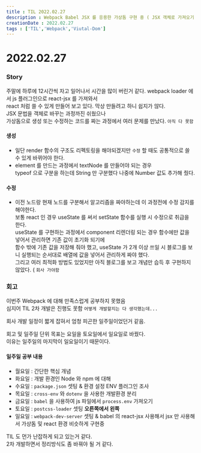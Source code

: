 ```yaml
---
title : TIL 2022.02.27
description : Webpack Babel JSX 를 응용한 가상돔 구현 중 ( JSX 객체로 가져오기 ) 및 webpack-dev-server 셋팅
creationDate : 2022.02.27
tags : ['TIL','Webpack','Viutal-Dom']
---
```


# 2022.02.27

### Story 
주말에 하루에 12시간씩 자고 일어나서 시간을 많이 버린거 같다. 
webpack loader 에서 js 플러그인으로 react-jsx 를 가져와서      
react 처럼 쓸 수 있게 만들어 보고 있다. 
막상 만들려고 하니 쉽지가 않다.     
JSX 문법을 객체로 바꾸는 과정까진 쉬웠으나     
가상돔으로 생성 또는 수정하는 코드를 짜는 과정에서 여러 문제를 만났다. `아직 다 못함`

#### 생성
- 일단 render 함수의 구조도 리펙토링을 해야되겠지만 `수정` 할 때도 공통적으로 쓸 수 있게 바뀌어야 한다.
- element 를 만드는 과정에서 textNode 를 만들어야 되는 경우       
  typeof 으로 구분을 하는데 String 만 구분했다 나중에 Number 값도 추가해 줬다. 

#### 수정
- 이전 노드랑 현재 노드를 구분해서 알고리즘을 짜야하는데 이 과정전에 수정 감지를 해야한다.   
  보통 react 인 경우 useState 를 써서 setState 함수를 실행 시 수정으로 취급을 한다.      
  useState 를 구현하는 과정에서 component 리렌더링 되는 경우 함수에만 값을 넣어서 관리하면 기존 값이 초기화 되기에    
  함수 밖에 기존 값을 저장해 줘야 했고, useState 가 2개 이상 쓰일 시 블로그를 보니 실행되는 순서대로 배열에 값을 넣어서 관리하게 짜야 했다.     
  그리고 여러 최적화 방법도 있었지만 아직 블로그를 보고 개념만 습득 후 구현하지 않았다. ( `회사 가야함`

### 회고 
이번주 Webpack 에 대해 만족스럽게 공부하지 못했음    
심지어 TIL 2차 개발은 진행도 못함 `어떻게 개발할지는 다 생각했는데...`

회사 개발 일정이 짧게 잡혀서 엄청 피곤한 일주일이었던거 같음.     

회고 및 일주일 단위 목표는 요일을 토요일에서 일요일로 바꿨다.     
이유는 일주일의 마지막이 일요일이기 때문이다.  

#### 일주일 공부 내용
- 월요일 : 간단한 핵심 개념 
- 화요일 : 개발 환경인 Node 와 npm 에 대해 
- 수요일 : `package.json` 셋팅 & 환경 설정 ENV 플러그인 조사 
- 목요일 : `cross-env` 와 `dotenv` 을 사용한 개발환경 분리
- 금요일 : `babel` 을 사용하여 js 파일에서 `process.env` 가져오기
- 토요일 : `postcss-loader` 셋팅 **오른쪽에서 왼쪽**
- 일요일 : `webpack-dev-server` 셋팅 & babel 의 react-jsx 사용해서 jsx 만 사용해서 가상돔 및 react 환경 비슷하게 구현중

TIL 도 먼가 난잡하게 되고 있는거 같다.     
2차 개발하면서 정리방식도 좀 바꿔야 될 거 같다.

